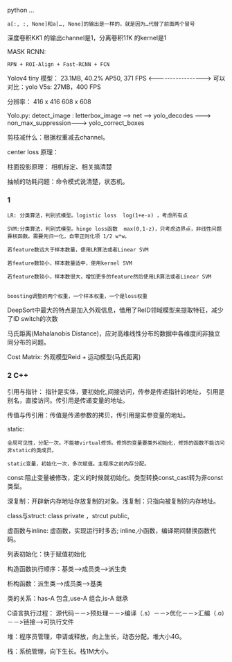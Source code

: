 python ... 

	a[:, :, None]和a[…, None]的输出是一样的，就是因为…代替了前面两个冒号
	
	
深度卷积K*K*1 的输出channel是1，分离卷积1*1*K 的kernel是1




MASK RCNN:

	RPN + ROI-Align + Fast-RCNN + FCN


	
	
Yolov4  tiny 模型： 23.1MB,  40.2% AP50, 371 FPS   <----------------->   可以对比：yolo  V5s: 27MB，400 FPS

分辨率： 416 x  416  608 x 608 


Yolo.py:
detect_image :   letterbox_image  --> net --> yolo_decodes ---> non_max_suppression---> yolo_correct_boxes


剪枝减什么：根据权重减去channel。

center loss 原理：

柱面投影原理： 相机标定、相关搞清楚

抽帧的功耗问题：命令模式说清楚，状态机。
	

### 1  

	LR: 分类算法，判别式模型。logistic loss  log(1+e-x) ，考虑所有点

	SVM:分类算法，判别式模型。hinge loss函数  max(0,1-z)，只考虑边界点，非线性问题靠核函数。需要先归一化，自带正则化项 1/2 w*w。

	若feature数远大于样本数量，使用LR算法或者Linear SVM

	若feature数较小，样本数量适中，使用kernel SVM

	若feature数较小，样本数很大，增加更多的feature然后使用LR算法或者Linear SVM
	

	boosting调整的两个权重，一个样本权重，一个是loss权重

	

 DeepSort中最大的特点是加入外观信息，借用了ReID领域模型来提取特征，减少了ID switch的次数
 
 马氏距离(Mahalanobis Distance)，应对高维线性分布的数据中各维度间非独立同分布的问题。 
 
 Cost Matrix: 外观模型Reid + 运动模型(马氏距离)

### 2  C++

引用与指针： 指针是实体，要初始化,间接访问，传参是传递指针的地址， 引用是别名，直接访问。传引用是传递变量的地址。

传值与传引用：传值是传递参数的拷贝，传引用是实参变量的地址。

static:

	全局可见性，分配一次。不能被virtual修饰。修饰的变量要类外初始化，修饰的函数不能访问非static的类成员。

	static变量，初始化一次，多次赋值。主程序之前内存分配。

const:阻止变量被修改，定义的时候就初始化。类型转换const_cast转为非const类型。

深复制：开辟新内存地址存放复制的对象。浅复制：只指向被复制的内存地址。

class与struct: class private ，strcut public,

虚函数与inline: 虚函数，实现运行时多态; inline,小函数，编译期间替换函数代码。

列表初始化：快于赋值初始化


构造函数执行顺序：基类-->成员类-->派生类

析构函数：派生类-->成员类-->基类

类的关系：has-A  包含,use-A 组合,is-A 继承


C语言执行过程： 源代码－－>预处理－－>编译（.s）－－>优化－－>汇编（.o）－－>链接-->可执行文件


堆：程序员管理，申请或释放，向上生长，动态分配。堆大小4G。

栈：系统管理，向下生长。栈1M大小。



